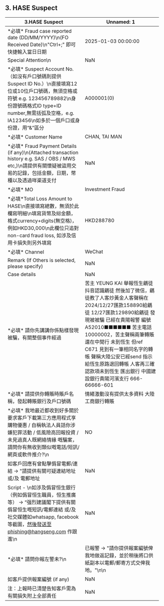## 3. HASE Suspect
| 3.HASE Suspect | Unnamed: 1 |
| --- | --- |
| \*必填\* Fraud case reported date (DD/MM/YYYY)\n(FO Received Date)\n"Ctrl+;" 即可快捷輸入當日日期 | 2025-01-03 00:00:00 |
| Special Attention\n | NaN |
| \*必填\* Suspect Account No. （如沒有戶口號碼則提供Suspect ID No.）\n直接填寫12位或10位戶口號碼，無須空格或符號 e.g. 123456789882\n身份證號碼格式ID type+ID number,無需括弧及空格，e.g. IA123456\n如多於一個戶口或身份證，用“&”區分 | A000001(0) |
| \*必填\* Customer Name | CHAN, TAI MAN |
| \*必填\* Fraud Payment Details (if any)\n(Attached transaction history e.g. SAS / OBS / MWS etc,)\n請提供有關懷疑被盜用交易的記錄，包括金額，日期，幣種以及透過咩渠道支付 | NaN |
| \*必填\* MO | Investment Fraud |
| \*必填\*Total Loss Amount to HASE\n直接填寫總數，無須於此欄寫明細\n填寫貨幣及縂金額，格式currency+digits(無空格)， 例如HKD30,000\n此欄位只追對non-card fraud loss, 如涉及信用卡損失則另外填寫 | HKD288780 |
| \*必填\* Channel | WeChat |
| Remark (If Others is selected, please specify) | NaN |
| Case details | NaN |
| \*必填\* 請你先講講你係點樣發現被騙，有關整個事件經過 | 苦主 YEUNG KAI 舉報恆生騗徒抖音認識騗徒 然後加了微信，騗徒教了人客炒黃金人客聲稱在2024/12/27匯款158890給騗徒 12/27匯款129890給騗徒 發現被被騙 已經在貴陽報警 編號A52010■■■■■■ 苦主電話10000002，苦主聲稱兩筆轉賬還在中閒行 未到恆生 但ref C671 見到有一筆相同名字的轉帳 聲稱大陸公安已經send 指示給恆生原路退回轉帳 人客再三確認款項未到恆生 匯出銀行 中國建設銀行貴陽河濱支行 666-66666-601 |
| \*必填\* 請提供你轉賬時賬戶名稱，發起轉賬銀行及戶口號碼 | 情緒激動沒有提供太多資料 大陸工商銀行轉賬 |
| \*必填\* 我地最近都收到好多關於 要求客戶下載第三方應用程式享購物優惠 / 自稱執法人員話你涉嫌犯罪活動 / 低風險高回報投資 / 未見過真人既網絡情緣 嘅騙案，請問你有無收到類似嘅電話/短訊/網頁或軟件推介?\n | NO |
| 如客戶回應有曾點擊僞冒電郵/連結 -> "請提供有關可疑連結地址 或/及 電郵地址 | NaN |
| Script - \n如涉及僞冒恒生銀行（例如僞冒恒生職員，恒生推廣等） -> “强烈建議閣下提供有關僞冒恒生嘅短訊/電郵連結 或/及 社交媒體如whatsapp, facebook等截圖，然後發送至phishing@hangseng.com 作跟進\n | NaN |
| \*必填\* 請問你報左警未?\n | 已報警 -> "請你提供報案編號俾我地做返記錄，並於稍後將口供紙副本以電郵/郵寄方式交俾我地。"\n\n |
| 如客戶提供報案編號 (if any) | NaN |
| 注：上報時已清楚告知客戶需為有關損失附上全部責任 | NaN |